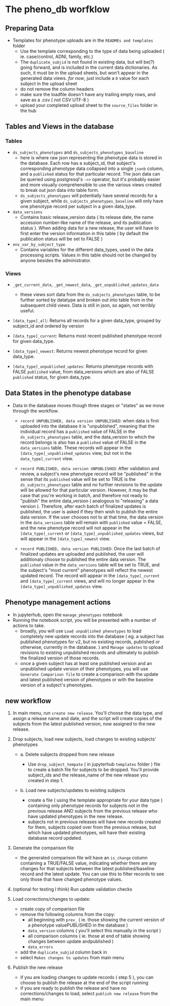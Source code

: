 # The pheno_db worfklow
## Preparing Data
- Templates for phenotype uploads are in the `READMEs and templates` folder
    - Use the template corresponding to the type of data being uploaded ( ie. case/control, ADNI, family, etc.)
    - The `duplicate_subjid` is not found in existing data, but will be(?) going forward, and is included in the current data dictionaries. As such, it must be in the upload sheets, but won't appear in the generated data views. *for now*, just include a `0` value for each subject in the upload sheet
    - do not remove the column headers
    - make sure the loadfile doesn't have any trailing empty rows, and save as a .csv ( not CSV UTF-8 )
    - upload your completed upload sheet to the `source_files` folder in the hub

## Tables and Views in the database
### Tables
- `ds_subjects_phenotypes` and `ds_subjects_phenotypes_baseline`
    - here is where raw json representing the phenotype data is stored in the database.  Each row has a subject_id, that subject's corresponding phenotype data collapsed into a single `jsonb` column, and a `published` status for that particular record.  The json data can be queried using postgresql's `->>` operator, but it's probably easier and more visually comprehensible to use the various views created to break out json data into table form.  
    - `ds_subjects_phenotypes` will potentially have several records for a given subject, while `ds_subjects_phenotypes_baseline` will only have one phenotype record per subject in a given data_type.
- `data_versions`
    - Contains basic release_version data ( its release date, the name accession number-like name of the release, and its publication status ).  When adding data for a new release, the user will have to first enter the version information in this table ( by default the publication status will be set to FALSE )
- `env_var_by_subject_type`
    - Contains variables for the different data_types, used in the data processing scripts. Values in this table should not be changed by anyone besides the administrator.  

### Views
- `_get_current_data`, `_get_newest_data`, `_get_unpublished_updates_data`
    - these views sort data from the `ds_subjects_phenotypes` table, to be further sorted by datatype and broken out into table from in the subsequent child views. Data is still in json, so again, not terribly useful.

- `[data_type]_all`: Returns all records for a given data_type, grouped by subject_id and ordered by version
- `[data_type]_current`: Returns most recent published phenotype record for given data_type.
- `[data_type]_newest`: Returns newest phenotype record for given data_type.
- `[data_type]_unpublished_updates`: Returns phenotype records with FALSE `published` value, from data_versions which are also of FALSE `published` status, for given data_type.  

## Data States in the phenotype database
- Data in the database moves though three stages or "states" as we move through the workflow.
    - `record UNPUBLISHED, data version UNPUBLISHED`: when data is first uploaded into the database it is "unpublished", meaning that the individual record has a `published` value of FALSE in the `ds_subjects_phenotypes` table, and the data_version to which the record belongs is also has a `published` value of FALSE in the `data_versions` table.  These records will appear in the `[data_type]_unpublished_updates` view, but not in the `data_type]_current` view.
    
    - `record PUBLISHED, data version UNPUBLISHED`: After validation and review, a subject's new phenotype record will be "published" in the sense that its `published` value will be set to TRUE is the `ds_subjects_phenotypes` table and no further revisions to the update will be allowed for that particular version. However, it may be that case that you're working in batch, and therefore not ready to "publish" the entire data_version ( analogous to "releasing" a data version ).  Therefore, after each batch of finalized updates is published, the user is asked if they then wish to publish the entire data version.  If the user chooses not to at that time, the data version in the `data_versions` table will remain with `published` value = FALSE, and the new phenotype record will not appear in the `[data_type]_current` or `[data_type]_unpublished_updates` views, but will appear in the `[data_type]_newest` view.

    - `record PUBLISHED, data version PUBLISHED`:  Once the last batch of finalized updates are uploaded and published, the user will additionaly choose to published the entire data version.  The `published` value in the `data_versions` table will be set to TRUE, and the subject's "most current" phenotypes will reflect the newest updated record.  The record will appear in the `[data_type]_current` and `[data_type]_current` views, and will no longer appear in the `[data_type]_unpublished_updates` view. 

## Phenotype management actions
- In jupyterhub, open the `manage_phenotypes` notebook
- Running the notebook script, you will be presented with a number of actions to take. 
    - broadly, you will use `Load unpublished phenotypes` to load completely new update records into the database ( eg. a subject has published phenotypes for v2, but no existing records, published or otherwise, currently in the database. ) and `Manage updates` to upload revisions to existing unpublished records and ultimately to publish the finalized version of those records. 
    - once a given subject has at least one published version and an unpublished update version of their phenotypes, you will use `Generate Comparison file` to create a comparison with the update and latest published version of phenotypes or with the baseline version of a subject's phenotypes.  

## new workflow

1. In main menu, run `create new release`.  You'll choose the data type, and assign a release name and date, and the script will create copies of the subjects from the latest published version, now assigned to the new release.  

2. Drop subjects, load new subjects, load changes to existing subjects' phenotypes
    - a. Delete subjects dropped from new release
        - Use `drop_subject_tempate` ( in jupyterhub `templates` folder ) file to create a batch file for subjects to be dropped. You'll provide subject_ids and the release_name of the new release you created in step 1. 

    - b. Load new subjects/updates to existing subjects
        - create a file ( using the template appropriate for your data type ) containing only phenotype records for subjects not in the previous release AND subjects from the previous release who have updated phenotypes in the new release.
        - subjects not in previous releases will have new records created for them, subjects copied over from the previous release, but which have updated phenotypes, will have their existing database record updated.

3. Generate the comparison file
    - the generated comparison file will have an `is_change` column containing a TRUE/FALSE value, indicating whether there are any changes for that subjects between the latest published/baseline record and the latest update.  You can use this to filter records to see only those that have changed phenotype values. 

4. (optional for testing I think) Run update validation checks  

5. Load corrections/changes to update:
    - create copy of comparison file
    - remove the following columns from the copy:
        - all beginning with `prev_` ( ie. those showing the current version of a phenotype valuePUBLISHED in the database )
        - `data_version` columns ( you'll select this manually in the script )
        - all comparison columns ( ie. those at end of table showing changes between update andpublished )
        - `data_errors`  
    - add the `duplicate_subjid` column back in 
    - select `Makes changes to updates` from main menu  
    
6. Publish the new release
    - if you are loading changes to update records ( step 5 ), you can choose to publish the release at the end of the script running
    - if you are ready to publish the release and have no corrections/changes to load, select `publish new release` from the main menu